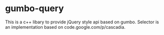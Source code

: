 gumbo-query
===========
This is a c++ libary to provide jQuery style api based on gumbo.
Selector is an implementation based on code.google.com/p/cascadia.
